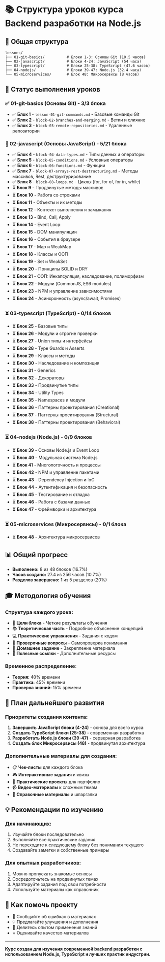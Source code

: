 # 📚 Структура уроков курса Backend разработки на Node.js

## 📁 Общая структура

```
lessons/
├── 01-git-basics/          # Блоки 1-3: Основы Git (10.5 часов)
├── 02-javascript/          # Блоки 4-24: JavaScript (54 часа)
├── 03-typescript/          # Блоки 25-38: TypeScript (47.6 часов)
├── 04-nodejs/              # Блоки 39-47: Node.js (32.4 часа)
└── 05-microservices/       # Блок 48: Микросервисы (8 часов)
```

## 🎯 Статус выполнения уроков

### ✅ 01-git-basics (Основы Git) - 3/3 блока

- ✅ **Блок 1** - `lesson-01-git-commands.md` - Базовые команды Git
- ✅ **Блок 2** - `block-02-branches-and-merging.md` - Ветки и слияние  
- ✅ **Блок 3** - `block-03-remote-repositories.md` - Удаленные репозитории

### 🔄 02-javascript (Основы JavaScript) - 5/21 блока

- ✅ **Блок 4** - `block-04-data-types.md` - Типы данных и операторы
- ✅ **Блок 5** - `block-05-conditions.md` - Условные операторы
- ✅ **Блок 6** - `block-06-functions.md` - Функции
- ✅ **Блок 7** - `block-07-arrays-rest-destructuring.md` - Методы массивов, Rest, деструктурирование
- ✅ **Блок 8** - `block-08-loops.md` - Циклы (for, for of, for in, while)
- ⏳ **Блок 9** - Продвинутые методы массивов
- ⏳ **Блок 10** - Работа со строками
- ⏳ **Блок 11** - Объекты и их методы
- ⏳ **Блок 12** - Контекст выполнения и замыкания
- ⏳ **Блок 13** - Bind, Call, Apply
- ⏳ **Блок 14** - Event Loop
- ⏳ **Блок 15** - DOM манипуляции
- ⏳ **Блок 16** - События в браузере
- ⏳ **Блок 17** - Map и WeakMap
- ⏳ **Блок 18** - Классы и ООП
- ⏳ **Блок 19** - Set и WeakSet
- ⏳ **Блок 20** - Принципы SOLID и DRY
- ⏳ **Блок 21** - ООП: Инкапсуляция, наследование, полиморфизм
- ⏳ **Блок 22** - Модули (CommonJS, ES6 modules)
- ⏳ **Блок 23** - NPM и управление зависимостями
- ⏳ **Блок 24** - Асинхронность (async/await, Promises)

### ⏳ 03-typescript (TypeScript) - 0/14 блоков

- ⏳ **Блок 25** - Базовые типы
- ⏳ **Блок 26** - Модули и строгие проверки
- ⏳ **Блок 27** - Union типы и интерфейсы
- ⏳ **Блок 28** - Type Guards и Asserts
- ⏳ **Блок 29** - Классы и методы
- ⏳ **Блок 30** - Наследование и композиция
- ⏳ **Блок 31** - Generics
- ⏳ **Блок 32** - Декораторы
- ⏳ **Блок 33** - Продвинутые типы
- ⏳ **Блок 34** - Utility Types
- ⏳ **Блок 35** - Namespaces и модули
- ⏳ **Блок 36** - Паттерны проектирования (Creational)
- ⏳ **Блок 37** - Паттерны проектирования (Structural)
- ⏳ **Блок 38** - Паттерны проектирования (Behavioral)

### ⏳ 04-nodejs (Node.js) - 0/9 блоков

- ⏳ **Блок 39** - Основы Node.js и Event Loop
- ⏳ **Блок 40** - Модульная система Node.js
- ⏳ **Блок 41** - Многопоточность и процессы
- ⏳ **Блок 42** - NPM и управление пакетами
- ⏳ **Блок 43** - Dependency Injection и IoC
- ⏳ **Блок 44** - Аутентификация и безопасность
- ⏳ **Блок 45** - Тестирование и отладка
- ⏳ **Блок 46** - Работа с базами данных
- ⏳ **Блок 47** - Фреймворки и архитектура

### ⏳ 05-microservices (Микросервисы) - 0/1 блока

- ⏳ **Блок 48** - Архитектура микросервисов

## 📊 Общий прогресс

- **Выполнено:** 8 из 48 блоков (16.7%)
- **Часов создано:** 27.4 из 256 часов (10.7%)
- **Разделов завершено:** 1 из 5 разделов (20%)

## 🎓 Методология обучения

### Структура каждого урока:
- 🎯 **Цели блока** - Четкие результаты обучения
- 📚 **Теоретическая часть** - Подробное объяснение концепций
- 💻 **Практические упражнения** - Задания с кодом
- 🧪 **Проверочные вопросы** - Самопроверка понимания
- 📝 **Домашнее задание** - Закрепление материала
- 🔗 **Полезные ссылки** - Дополнительные ресурсы

### Временное распределение:
- **Теория:** 40% времени
- **Практика:** 45% времени  
- **Проверка знаний:** 15% времени

## 🚀 План дальнейшего развития

### Приоритеты создания контента:

1. **Завершить JavaScript блоки (4-24)** - основа для всего курса
2. **Создать TypeScript блоки (25-38)** - современная разработка
3. **Разработать Node.js блоки (39-47)** - серверная разработка
4. **Создать блок Микросервисы (48)** - продвинутая архитектура

### Дополнительные материалы для создания:

- 📋 **Чек-листы** для каждого блока
- 🎮 **Интерактивные задания** и квизы
- 🔧 **Практические проекты** для портфолио
- 📹 **Видео-материалы** к сложным темам
- 📖 **Справочные материалы** и шпаргалки

## 💡 Рекомендации по изучению

### Для начинающих:
1. Изучайте блоки последовательно
2. Выполняйте все практические задания
3. Не переходите к следующему блоку без понимания текущего
4. Создавайте заметки и собственные примеры

### Для опытных разработчиков:
1. Можно пропускать знакомые основы
2. Сосредоточьтесь на продвинутых темах
3. Адаптируйте задания под свои потребности
4. Используйте материалы как справочник

## 🤝 Как помочь проекту

- 🐛 Сообщайте об ошибках в материалах
- 💡 Предлагайте улучшения и дополнения
- 📝 Делитесь опытом применения знаний
- ⭐ Оценивайте качество материалов

---

**Курс создан для изучения современной backend разработки с использованием Node.js, TypeScript и лучших практик индустрии.** 